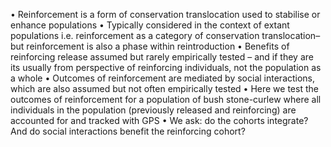 •	Reinforcement is a form of conservation translocation used to stabilise or enhance populations
•	Typically considered in the context of extant populations i.e. reinforcement as a category of conservation translocation– but reinforcement is also a phase within reintroduction
•	Benefits of reinforcing release assumed but rarely empirically tested – and if they are its usually from perspective of reinforcing individuals, not the population as a whole
•	Outcomes of reinforcement are mediated by social interactions, which are also assumed but not often empirically tested
•	Here we test the outcomes of reinforcement for a population of bush stone-curlew where all individuals in the population (previously released and reinforcing) are accounted for and tracked with GPS
•	We ask: do the cohorts integrate? And do social interactions benefit the reinforcing cohort? 
